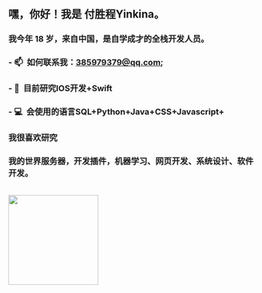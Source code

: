  
### <h2> 嘿，你好！我是 付胜程Yinkina。</h2>

### 我今年 18 岁，来自中国，是自学成才的全栈开发人员。

### - 📫 &nbsp;如何联系我：385979379@qq.com;

### - 📕 &nbsp;目前研究IOS开发+Swift
  
### - 💻 &nbsp;会使用的语言SQL+Python+Java+CSS+Javascript+

### 我很喜欢研究

### 我的世界服务器，开发插件，机器学习、网页开发、系统设计、软件开发。
<br/>
<a href="https://github.com/YinKIna">
  <img height="180em" src="https://github-readme-stats.vercel.app/api/top-langs/?username=AVS1508&theme=buefy&layout=compact" />
</a>
<br/>
